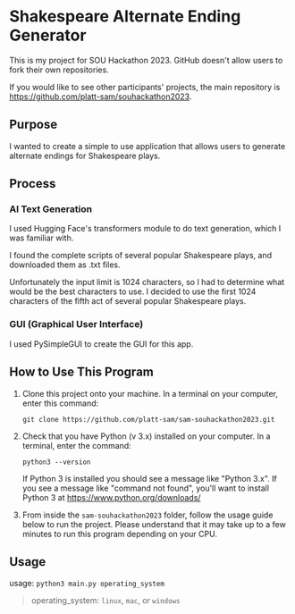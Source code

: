 # Shakespeare Alternate Ending Generator

This is my project for SOU Hackathon 2023. GitHub doesn't allow users to fork their own repositories.

If you would like to see other participants' projects, the main repository is https://github.com/platt-sam/souhackathon2023.

## Purpose

I wanted to create a simple to use application that allows users to generate alternate endings for Shakespeare plays.

## Process

### AI Text Generation

I used Hugging Face's transformers module to do text generation, which I was familiar with.

I found the complete scripts of several popular Shakespeare plays, and downloaded them as .txt files.

Unfortunately the input limit is 1024 characters, so I had to determine what would be the best characters to use. I decided to use the first 1024 characters of the fifth act of several popular Shakespeare plays.

### GUI (Graphical User Interface)

I used PySimpleGUI to create the GUI for this app.

## How to Use This Program

1. Clone this project onto your machine. In a terminal on your computer, enter this command:

    `git clone https://github.com/platt-sam/sam-souhackathon2023.git`

2. Check that you have Python (v 3.x) installed on your computer. In a terminal, enter the command:

    `python3 --version`

    If Python 3 is installed you should see a message like "Python 3.x". If you see a message like "command not found", you'll want to install Python 3 at https://www.python.org/downloads/

3. From inside the `sam-souhackathon2023` folder, follow the usage guide below to run the project. Please understand that it may take up to a few minutes to run this program depending on your CPU.

## Usage

usage: `python3 main.py operating_system`
> operating_system: `linux`, `mac`, or `windows`
